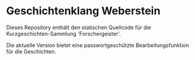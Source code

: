 # Geschichtenklang Weberstein

Dieses Repository enthält den statischen Quellcode für die Kurzgeschichten-Sammlung 'Forschergeister'.

Die aktuelle Version bietet eine passwortgeschützte Bearbeitungsfunktion für die Geschichten.
